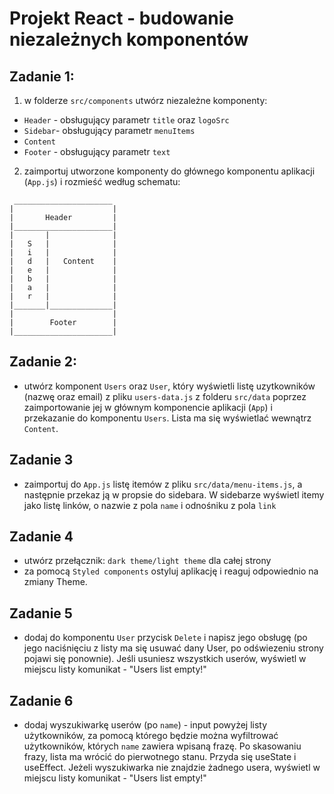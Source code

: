 # Projekt React - budowanie niezależnych komponentów

## Zadanie 1:

1. w folderze `src/components` utwórz niezależne komponenty:

- `Header` - obsługujący parametr `title` oraz `logoSrc`
- `Sidebar`- obsługujący parametr `menuItems`
- `Content`
- `Footer` - obsługujący parametr `text`

2. zaimportuj utworzone komponenty do głównego komponentu aplikacji (`App.js`) i rozmieść według schematu:

```
 ______________________
|                      |
|       Header         |
|______________________|
|       |              |
|   S   |              |
|   i   |              |
|   d   |   Content    |
|   e   |              |
|   b   |              |
|   a   |              |
|   r   |              |
|_______|______________|
|                      |
|        Footer        |
|______________________|

```

## Zadanie 2:

- utwórz komponent `Users` oraz `User`, który wyświetli listę uzytkowników (nazwę oraz email) z pliku `users-data.js` z folderu `src/data` poprzez zaimportowanie jej w głównym komponencie aplikacji (`App`) i przekazanie do komponentu `Users`. Lista ma się wyświetlać wewnątrz `Content`.

## Zadanie 3

- zaimportuj do `App.js` listę itemów z pliku `src/data/menu-items.js`, a następnie przekaz ją w propsie do sidebara. W sidebarze wyświetl itemy jako listę linków, o nazwie z pola `name` i odnośniku z pola `link`

## Zadanie 4

- utwórz przełącznik: `dark theme/light theme` dla całej strony
- za pomocą `Styled components` ostyluj aplikację i reaguj odpowiednio na zmiany Theme.

## Zadanie 5

- dodaj do komponentu `User` przycisk `Delete` i napisz jego obsługę (po jego naciśnięciu z listy ma się usuwać dany User, po odświezeniu strony pojawi się ponownie). Jeśli usuniesz wszystkich userów, wyświetl w miejscu listy komunikat - "Users list empty!"

## Zadanie 6
- dodaj wyszukiwarkę userów (po `name`) - input powyżej listy użytkowników, za pomocą którego będzie można wyfiltrować użytkowników, których `name` zawiera wpisaną frazę. Po skasowaniu frazy, lista ma wrócić do pierwotnego stanu. Przyda się useState i useEffect. Jeżeli wyszukiwarka nie znajdzie żadnego usera, wyświetl w miejscu listy komunikat - "Users list empty!"
